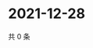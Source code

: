 # 2021-12-28

共 0 条

<!-- BEGIN WEIBO -->
<!-- 最后更新时间 Tue Dec 28 2021 11:15:28 GMT+0800 (China Standard Time) -->

<!-- END WEIBO -->
